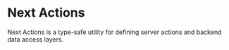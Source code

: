 # Next Actions

Next Actions is a type-safe utility for defining server actions and backend
data access layers.

